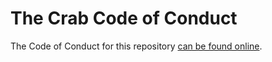 # The Crab Code of Conduct

The Code of Conduct for this repository [can be found online](https://www.rust-lang.org/conduct.html).
